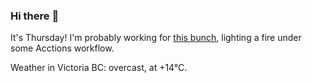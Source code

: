 ### Hi there :wave:

It's Thursday! I'm probably working for [this bunch](https://github.com/kohofinancial), lighting a fire under some Acctions workflow.

Weather in Victoria BC: overcast, at +14°C.
